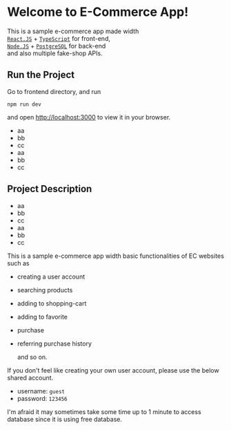 # Welcome to E-Commerce App!

This is a sample e-commerce app made width<br/>
[`React.JS`](https://react.dev/) + [`TypeScript`](https://www.typescriptlang.org/) for front-end,<br/>
[`Node.JS`](https://nodejs.org/) + [`PostgreSQL`](https://www.postgresql.org/) for back-end<br/>
and also multiple fake-shop APIs.<br/>

## Run the Project

Go to frontend directory, and run

```
npm run dev
```

and open [http://localhost:3000](http://localhost:3000) to view it in your browser.

- aa
- bb
- cc
- aa
- bb
- cc

## Project Description

- aa
- bb
- cc
- aa
- bb
- cc

This is a sample e-commerce app width basic functionalities of EC websites such as<br/>

- creating a user account<br/>
- searching products<br/>
- adding to shopping-cart<br/>
- adding to favorite<br/>
- purchase<br/>
- referring purchase history

  and so on.

If you don't feel like creating your own user account, please use the below shared account.<br/>

- username: `guest`<br/>
- password: `123456`<br/>

I'm afraid it may sometimes take some time up to 1 minute to access database since it is using free database.
